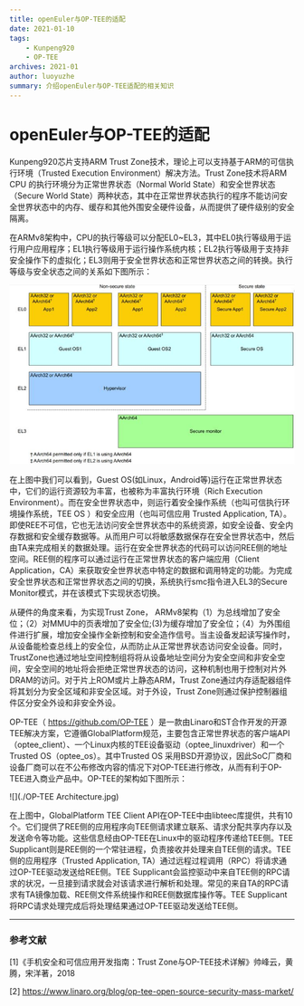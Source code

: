 ```yaml
---
title: openEuler与OP-TEE的适配 
date: 2021-01-10
tags:     
    - Kunpeng920   
    - OP-TEE   
archives: 2021-01
author: luoyuzhe
summary: 介绍openEuler与OP-TEE适配的相关知识
---
```


# openEuler与OP-TEE的适配

Kunpeng920芯片支持ARM Trust Zone技术，理论上可以支持基于ARM的可信执行环境（Trusted Execution Environment）解决方法。Trust Zone技术将ARM CPU 的执行环境分为正常世界状态（Normal World State）和安全世界状态（Secure World State）两种状态，其中在正常世界状态执行的程序不能访问安全世界状态中的内存、缓存和其他外围安全硬件设备，从而提供了硬件级别的安全隔离。

在ARMv8架构中，CPU的执行等级可以分配EL0~EL3，其中EL0执行等级用于运行用户应用程序；EL1执行等级用于运行操作系统内核；EL2执行等级用于支持非安全操作下的虚拟化；EL3则用于安全世界状态和正常世界状态之间的转换。执行等级与安全状态之间的关系如下图所示：

![](./Execution-Level.jpg)



在上图中我们可以看到，Guest OS(如Linux，Android等)运行在正常世界状态中，它们的运行资源较为丰富，也被称为丰富执行环境（Rich Execution Environment）。而在安全世界状态中，则运行着安全操作系统（也叫可信执行环境操作系统，TEE OS ）和安全应用（也叫可信应用 Trusted Application, TA）。即使REE不可信，它也无法访问安全世界状态中的系统资源，如安全设备、安全内存数据和安全缓存数据等。从而用户可以将敏感数据保存在安全世界状态中，然后由TA来完成相关的数据处理。运行在安全世界状态的代码可以访问REE侧的地址空间。REE侧的程序可以通过运行在正常世界状态的客户端应用（Client Application，CA）来获取安全世界状态中特定的数据和调用特定的功能。为完成安全世界状态和正常世界状态之间的切换，系统执行smc指令进入EL3的Secure Monitor模式，并在该模式下实现状态切换。

从硬件的角度来看，为实现Trust Zone， ARMv8架构（1）为总线增加了安全位；（2）对MMU中的页表增加了安全位;(3)为缓存增加了安全位；（4）为外围组件进行扩展，增加安全操作全新控制和安全造作信号。当主设备发起读写操作时，从设备能检查总线上的安全位，从而防止从正常世界状态访问安全设备。同时，TrustZone也通过地址空间控制组将将从设备地址空间分为安全空间和非安全空间，安全空间的地址将会拒绝正常世界状态的访问，这种机制也用于控制对片外DRAM的访问。对于片上ROM或片上静态ARM，Trust Zone通过内存适配器组件将其划分为安全区域和非安全区域。对于外设，Trust Zone则通过保护控制器组件区分安全外设和非安全外设。

OP-TEE（ https://github.com/OP-TEE ）是一款由Linaro和ST合作开发的开源TEE解决方案，它遵循GlobalPlatform规范，主要包含正常世界状态的客户端API（optee_client）、一个Linux内核的TEE设备驱动（optee_linuxdriver）和一个Trusted OS（optee_os）。其中Trusted OS 采用BSD开源协议，因此SoC厂商和设备厂商可以在不公布修改内容的情况下对OP-TEE进行修改，从而有利于OP-TEE进入商业产品中。OP-TEE的架构如下图所示：

![](./OP-TEE Architecture.jpg)

在上图中，GlobalPlatform TEE Client API在OP-TEE中由libteec库提供，共有10个。它们提供了REE侧的应用程序向TEE侧请求建立联系、请求分配共享内存以及发送命令等功能。这些信息经由OP-TEE在Linux中的驱动程序传递给TEE侧。TEE Supplicant则是REE侧的一个常驻进程，负责接收并处理来自TEE侧的请求。TEE侧的应用程序（Trusted Application, TA）通过远程过程调用（RPC）将请求通过OP-TEE驱动发送给REE侧。TEE Supplicant会监控驱动中来自TEE侧的RPC请求的状况，一旦接到请求就会对该请求进行解析和处理。常见的来自TA的RPC请求有TA镜像加载、REE侧文件系统操作和REE侧数据库操作等。TEE Supplicant将RPC请求处理完成后将处理结果通过OP-TEE驱动发送给TEE侧。

---

### 参考文献

[1]《手机安全和可信应用开发指南：Trust Zone与OP-TEE技术详解》帅峰云，黄腾，宋洋著，2018

[2] https://www.linaro.org/blog/op-tee-open-source-security-mass-market/